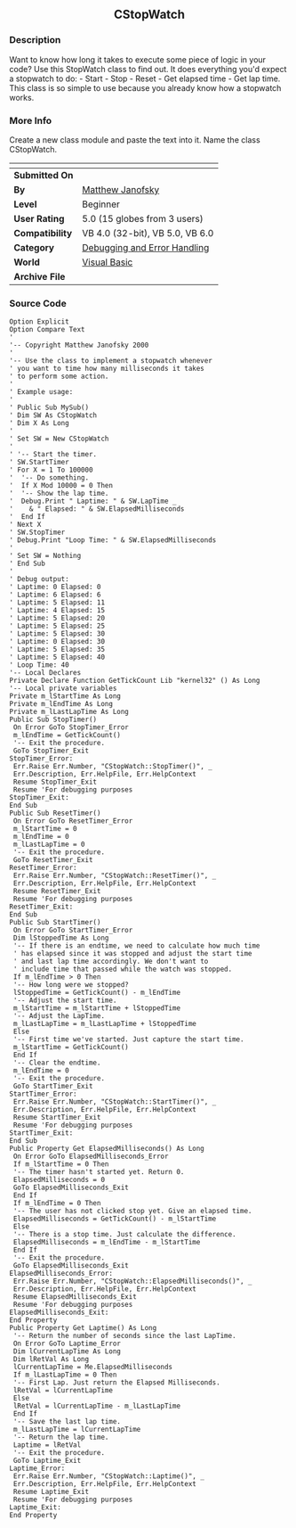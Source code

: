 ﻿<div align="center">

## CStopWatch


</div>

### Description

Want to know how long it takes to execute some piece of logic in your code? Use this StopWatch class to find out. It does everything you'd expect a stopwatch to do: - Start - Stop - Reset - Get elapsed time - Get lap time. This class is so simple to use because you already know how a stopwatch works.
 
### More Info
 
Create a new class module and paste the text into it. Name the class CStopWatch.


<span>             |<span>
---                |---
**Submitted On**   |
**By**             |[Matthew Janofsky](https://github.com/Planet-Source-Code/PSCIndex/blob/master/ByAuthor/matthew-janofsky.md)
**Level**          |Beginner
**User Rating**    |5.0 (15 globes from 3 users)
**Compatibility**  |VB 4\.0 \(32\-bit\), VB 5\.0, VB 6\.0
**Category**       |[Debugging and Error Handling](https://github.com/Planet-Source-Code/PSCIndex/blob/master/ByCategory/debugging-and-error-handling__1-26.md)
**World**          |[Visual Basic](https://github.com/Planet-Source-Code/PSCIndex/blob/master/ByWorld/visual-basic.md)
**Archive File**   |[](https://github.com/Planet-Source-Code/matthew-janofsky-cstopwatch__1-8546/archive/master.zip)





### Source Code

```
Option Explicit
Option Compare Text
'
'-- Copyright Matthew Janofsky 2000
'
'-- Use the class to implement a stopwatch whenever
' you want to time how many milliseconds it takes
' to perform some action.
'
' Example usage:
'
' Public Sub MySub()
' Dim SW As CStopWatch
' Dim X As Long
'
' Set SW = New CStopWatch
'
' '-- Start the timer.
' SW.StartTimer
' For X = 1 To 100000
'  '-- Do something.
'  If X Mod 10000 = 0 Then
'  '-- Show the lap time.
'  Debug.Print " Laptime: " & SW.LapTime _
'    & " Elapsed: " & SW.ElapsedMilliseconds
'  End If
' Next X
' SW.StopTimer
' Debug.Print "Loop Time: " & SW.ElapsedMilliseconds
'
' Set SW = Nothing
' End Sub
'
' Debug output:
' Laptime: 0 Elapsed: 0
' Laptime: 6 Elapsed: 6
' Laptime: 5 Elapsed: 11
' Laptime: 4 Elapsed: 15
' Laptime: 5 Elapsed: 20
' Laptime: 5 Elapsed: 25
' Laptime: 5 Elapsed: 30
' Laptime: 0 Elapsed: 30
' Laptime: 5 Elapsed: 35
' Laptime: 5 Elapsed: 40
' Loop Time: 40
'-- Local Declares
Private Declare Function GetTickCount Lib "kernel32" () As Long
'-- Local private variables
Private m_lStartTime As Long
Private m_lEndTime As Long
Private m_lLastLapTime As Long
Public Sub StopTimer()
 On Error GoTo StopTimer_Error
 m_lEndTime = GetTickCount()
 '-- Exit the procedure.
 GoTo StopTimer_Exit
StopTimer_Error:
 Err.Raise Err.Number, "CStopWatch::StopTimer()", _
 Err.Description, Err.HelpFile, Err.HelpContext
 Resume StopTimer_Exit
 Resume 'For debugging purposes
StopTimer_Exit:
End Sub
Public Sub ResetTimer()
 On Error GoTo ResetTimer_Error
 m_lStartTime = 0
 m_lEndTime = 0
 m_lLastLapTime = 0
 '-- Exit the procedure.
 GoTo ResetTimer_Exit
ResetTimer_Error:
 Err.Raise Err.Number, "CStopWatch::ResetTimer()", _
 Err.Description, Err.HelpFile, Err.HelpContext
 Resume ResetTimer_Exit
 Resume 'For debugging purposes
ResetTimer_Exit:
End Sub
Public Sub StartTimer()
 On Error GoTo StartTimer_Error
 Dim lStoppedTime As Long
 '-- If there is an endtime, we need to calculate how much time
 ' has elapsed since it was stopped and adjust the start time
 ' and last lap time accordingly. We don't want to
 ' include time that passed while the watch was stopped.
 If m_lEndTime > 0 Then
 '-- How long were we stopped?
 lStoppedTime = GetTickCount() - m_lEndTime
 '-- Adjust the start time.
 m_lStartTime = m_lStartTime + lStoppedTime
 '-- Adjust the LapTime.
 m_lLastLapTime = m_lLastLapTime + lStoppedTime
 Else
 '-- First time we've started. Just capture the start time.
 m_lStartTime = GetTickCount()
 End If
 '-- Clear the endtime.
 m_lEndTime = 0
 '-- Exit the procedure.
 GoTo StartTimer_Exit
StartTimer_Error:
 Err.Raise Err.Number, "CStopWatch::StartTimer()", _
 Err.Description, Err.HelpFile, Err.HelpContext
 Resume StartTimer_Exit
 Resume 'For debugging purposes
StartTimer_Exit:
End Sub
Public Property Get ElapsedMilliseconds() As Long
 On Error GoTo ElapsedMilliseconds_Error
 If m_lStartTime = 0 Then
 '-- The timer hasn't started yet. Return 0.
 ElapsedMilliseconds = 0
 GoTo ElapsedMilliseconds_Exit
 End If
 If m_lEndTime = 0 Then
 '-- The user has not clicked stop yet. Give an elapsed time.
 ElapsedMilliseconds = GetTickCount() - m_lStartTime
 Else
 '-- There is a stop time. Just calculate the difference.
 ElapsedMilliseconds = m_lEndTime - m_lStartTime
 End If
 '-- Exit the procedure.
 GoTo ElapsedMilliseconds_Exit
ElapsedMilliseconds_Error:
 Err.Raise Err.Number, "CStopWatch::ElapsedMilliseconds()", _
 Err.Description, Err.HelpFile, Err.HelpContext
 Resume ElapsedMilliseconds_Exit
 Resume 'For debugging purposes
ElapsedMilliseconds_Exit:
End Property
Public Property Get Laptime() As Long
 '-- Return the number of seconds since the last LapTime.
 On Error GoTo Laptime_Error
 Dim lCurrentLapTime As Long
 Dim lRetVal As Long
 lCurrentLapTime = Me.ElapsedMilliseconds
 If m_lLastLapTime = 0 Then
 '-- First Lap. Just return the Elapsed Milliseconds.
 lRetVal = lCurrentLapTime
 Else
 lRetVal = lCurrentLapTime - m_lLastLapTime
 End If
 '-- Save the last lap time.
 m_lLastLapTime = lCurrentLapTime
 '-- Return the lap time.
 Laptime = lRetVal
 '-- Exit the procedure.
 GoTo Laptime_Exit
Laptime_Error:
 Err.Raise Err.Number, "CStopWatch::Laptime()", _
 Err.Description, Err.HelpFile, Err.HelpContext
 Resume Laptime_Exit
 Resume 'For debugging purposes
Laptime_Exit:
End Property
```

